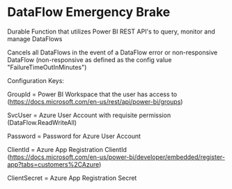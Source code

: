 # DataFlow Emergency Brake
Durable Function that utilizes Power BI REST API's to query, monitor and manage DataFlows

Cancels all DataFlows in the event of a DataFlow error or non-responsive DataFlow (non-responsive as defined as the config value "FailureTimeOutInMinutes")


Configuration Keys:

GroupId = Power BI Workspace that the user has access to 
(https://docs.microsoft.com/en-us/rest/api/power-bi/groups)

SvcUser = Azure User Account with requisite permission (DataFlow.ReadWriteAll)

Password = Password for Azure User Account

ClientId = Azure App Registration ClientId  
(https://docs.microsoft.com/en-us/power-bi/developer/embedded/register-app?tabs=customers%2CAzure)

ClientSecret = Azure App Registration Secret
